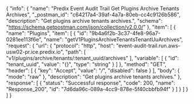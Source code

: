 {
  "info": {
    "name": "Predix Event Audit Trail Get Plugins Archive Tenants Archives",
    "_postman_id": "c64217a4-39af-4a7a-80eb-cc4c9126b586",
    "description": "Get plugins archive tenants archives.",
    "schema": "https://schema.getpostman.com/json/collection/v2.0.0/"
  },
  "item": [
    {
      "name": "Plugins",
      "item": [
        {
          "id": "9b4a6f2b-3c37-4fe8-96a7-0281ee113f6e",
          "name": "getV1PluginsArchiveTenantsTenantUuArchives",
          "request": {
            "url": {
              "protocol": "http",
              "host": "event-audit-trail.run.aws-usw02-pr.ice.predix.io",
              "path": [
                "v1/plugins/archive/tenants/:tenant_uuid/archives"
              ],
              "variable": [
                {
                  "id": "tenant_uuid",
                  "value": "{}",
                  "type": "string"
                }
              ]
            },
            "method": "GET",
            "header": [
              {
                "key": "Accept",
                "value": "*/*",
                "disabled": false
              }
            ],
            "body": {
              "mode": "raw"
            },
            "description": "Get plugins archive tenants archives."
          },
          "response": [
            {
              "status": "Successful response",
              "code": 200,
              "name": "Response_200",
              "id": "7d6da96c-089a-4cc9-878e-5f40cbbfb94f"
            }
          ]
        }
      ]
    }
  ]
}